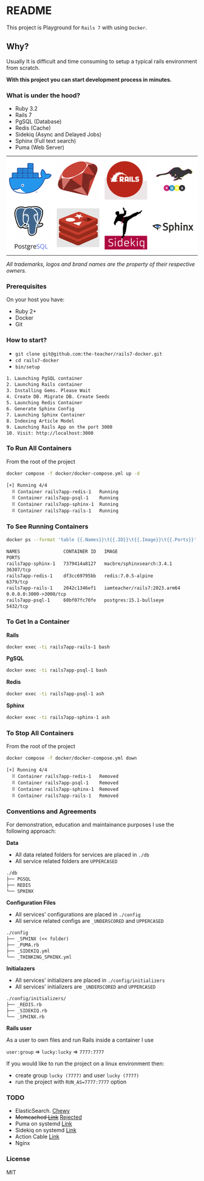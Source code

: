 # README

This project is Playground for `Rails 7` with using `Docker`.

## Why?

Usually It is difficult and time consuming to setup a typical rails environment from scratch.

**With this project you can start development process in minutes.**

### What is under the hood?

- Ruby 3.2
- Rails 7
- PgSQL (Database)
- Redis (Cache)
- Sidekiq (Async and Delayed Jobs)
- Sphinx (Full text search)
- Puma (Web Server)

<table bgcolor="white">
  <tr>
    <td><img width="400" src="docs/docker.png" /></td></td>
    <td><img width="400" src="docs/ruby.png" /></td>
    <td><img width="400" src="docs/rails7.png" /></td>
    <td><img width="400" src="docs/puma.png" /></td></td>
  </tr>
  <tr>
    <td><img width="400" src="docs/pgsql.png" /></td>
    <td><img width="400" src="docs/redis.png" /></td>
    <td><img width="400" src="docs/sidekiq.png" /></td>
    <td><img width="400" src="docs/sphinx.png" /></td>
  </tr>
</table>

*All trademarks, logos and brand names are the property of their respective owners.*

### Prerequisites

On your host you have:

- Ruby 2+
- Docker
- Git

### How to start?

- `git clone git@github.com:the-teacher/rails7-docker.git`
- `cd rails7-docker`
- `bin/setup`

```
1. Launching PgSQL container
2. Launching Rails container
3. Installing Gems. Please Wait
4. Create DB. Migrate DB. Create Seeds
5. Launching Redis Container
6. Generate Sphinx Config
7. Launching Sphinx Container
8. Indexing Article Model
9. Launching Rails App on the port 3000
10. Visit: http://localhost:3000
```

### To Run All Containers

From the root of the project

```sh
docker compose -f docker/docker-compose.yml up -d
```

```sh
[+] Running 4/4
  ⠿ Container rails7app-redis-1   Running
  ⠿ Container rails7app-psql-1    Running
  ⠿ Container rails7app-sphinx-1  Running
  ⠿ Container rails7app-rails-1   Running
```

### To See Running Containers

```sh
docker ps --format 'table {{.Names}}\t{{.ID}}\t{{.Image}}\t{{.Ports}}'
```

```
NAMES                CONTAINER ID   IMAGE                          PORTS
rails7app-sphinx-1   7379414a8127   macbre/sphinxsearch:3.4.1      36307/tcp
rails7app-redis-1    df3cc69795bb   redis:7.0.5-alpine             6379/tcp
rails7app-rails-1    2042c1346ef1   iamteacher/rails7:2023.arm64   0.0.0.0:3000->3000/tcp
rails7app-psql-1     60bf07fc70fe   postgres:15.1-bullseye         5432/tcp
```

### To Get In a Container

**Rails**

```sh
docker exec -ti rails7app-rails-1 bash
```

**PgSQL**

```sh
docker exec -ti rails7app-psql-1 bash
```

**Redis**

```sh
docker exec -ti rails7app-psql-1 ash
```

**Sphinx**

```sh
docker exec -ti rails7app-sphinx-1 ash
```

### To Stop All Containers

From the root of the project

```sh
docker compose -f docker/docker-compose.yml down
```

```sh
[+] Running 4/4
  ⠿ Container rails7app-redis-1   Removed
  ⠿ Container rails7app-psql-1    Removed
  ⠿ Container rails7app-sphinx-1  Removed
  ⠿ Container rails7app-rails-1   Removed
```

### Conventions and Agreements

For demonstration, education and maintainance purposes I use the following approach:

**Data**

- All data related folders for services are placed in `./db`
- All service related folders are `UPPERCASED`

```
./db
├── PGSQL
├── REDIS
└── SPHINX
```

**Configuration Files**

- All services' configurations are placed in `./config`
- All service related configs are `_UNDERSCORED` and `UPPERCASED`

```
./config
├── _SPHINX (<< folder)
├── _PUMA.rb
├── _SIDEKIQ.yml
└── _THINKING_SPHINX.yml
```

**Initialazers**

- All services' initializers are placed in `./config/initializers`
- All services' initializers are `_UNDERSCORED` and `UPPERCASED`

```
./config/initializers/
├── _REDIS.rb
├── _SIDEKIQ.rb
└── _SPHINX.rb
```

**Rails user**

As a user to own files and run Rails inside a container I use

`user:group` => `lucky:lucky` => `7777:7777`

If you would like to run the project on a linux environment then:

- create group `lucky (7777)` and user `lucky (7777)`
- run the project with `RUN_AS=7777:7777` option

### TODO

- ElasticSearch. [Chewy](https://github.com/toptal/chewy)
- <s>Memcached [Link](https://devcenter.heroku.com/articles/building-a-rails-3-application-with-memcache)</s> [Rejected](https://stackoverflow.com/questions/10558465/memcached-vs-redis)
- Puma on systemd [Link](https://github.com/puma/puma/blob/master/docs/systemd.md)
- Sidekiq on systemd [Link](https://github.com/mperham/sidekiq/blob/main/examples/systemd/sidekiq.service)
- Action Cable [Link](https://guides.rubyonrails.org/action_cable_overview.html)
- Nginx

### License

MIT
